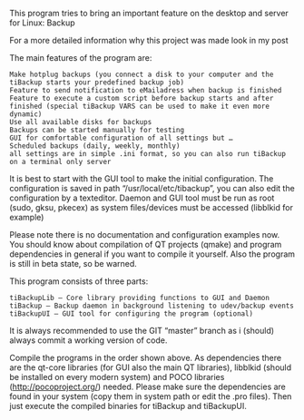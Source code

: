 This program tries to bring an important feature on the desktop and server for Linux: Backup

For a more detailed information why this project was made look in my post

The main features of the program are:

    Make hotplug backups (you connect a disk to your computer and the tiBackup starts your predefined backup job)
    Feature to send notification to eMailadress when backup is finished
    Feature to execute a custom script before backup starts and after finished (special tiBackup VARS can be used to make it even more dynamic)
    Use all available disks for backups
    Backups can be started manually for testing
    GUI for comfortable configuration of all settings but …
    Scheduled backups (daily, weekly, monthly)
    all settings are in simple .ini format, so you can also run tiBackup on a terminal only server

It is best to start with the GUI tool to make the initial configuration. The configuration is saved in path “/usr/local/etc/tibackup”, you can also edit the configuration by a texteditor. Daemon and GUI tool must be run as root (sudo, gksu, pkecex) as system files/devices must be accessed (libblkid for example)

Please note there is no documentation and configuration examples now. You should know about compilation of QT projects (qmake) and program dependencies in general if you want to compile it yourself. Also the program is still in beta state, so be warned.

This program consists of three parts:

    tiBackupLib – Core library providing functions to GUI and Daemon
    tiBackup – Backup daemon in background listening to udev/backup events
    tiBackupUI – GUI tool for configuring the program (optional)

It is always recommended to use the GIT “master” branch as i (should) always commit a working version of code.

Compile the programs in the order shown above. As dependencies there are the qt-core libraries (for GUI also the main QT libraries), libblkid (should be installed on every modern system) and POCO libraries (http://pocoproject.org/) needed. Please make sure the dependencies are found in your system (copy them in system path or edit the .pro files). Then just execute the compiled binaries for tiBackup and tiBackupUI.
